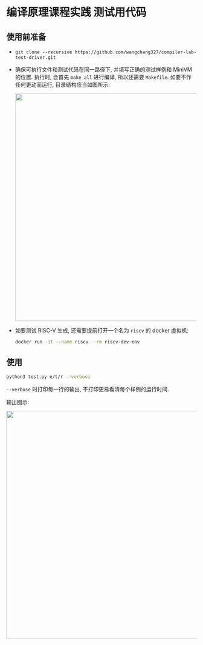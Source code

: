 # 编译原理课程实践 测试用代码

## 使用前准备

* ```git clone --recursive https://github.com/wangchang327/compiler-lab-test-driver.git```
  
* 确保可执行文件和测试代码在同一路径下, 并填写正确的测试样例和 MiniVM 的位置. 执行时, 会首先 ```make all``` 进行编译, 所以还需要 ```Makefile```. 如要不作任何更动而运行, 目录结构应当如图所示:

  <img src="tree.png" width="600px" />

* 如要测试 RISC-V 生成, 还需要提前打开一个名为 ```riscv``` 的 docker 虚拟机:

  ```bash
  docker run -it --name riscv --rm riscv-dev-env
  ```

## 使用

````bash
python3 test.py e/t/r --verbose
````

```--verbose``` 时打印每一行的输出, 不打印更易看清每个样例的运行时间.

输出图示:

<img src="fig.png" width="600px" />
